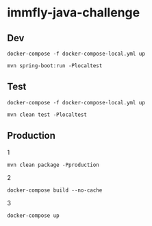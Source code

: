 # immfly-java-challenge

## Dev
```docker-compose -f docker-compose-local.yml up```

```mvn spring-boot:run -Plocaltest```

## Test
```docker-compose -f docker-compose-local.yml up```

```mvn clean test -Plocaltest```


## Production
1

```mvn clean package -Pproduction```

2

```docker-compose build --no-cache```

3

```docker-compose up```